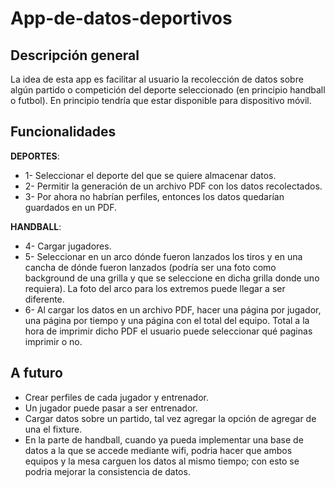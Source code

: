 # **App-de-datos-deportivos**

## Descripción general
La idea de esta app es facilitar al usuario la recolección de datos sobre algún partido o competición del deporte seleccionado (en principio handball o futbol).
En principio tendría que estar disponible para dispositivo móvil.

## Funcionalidades
**DEPORTES**:
- 1- Seleccionar el deporte del que se quiere almacenar datos.
- 2- Permitir la generación de un archivo PDF con los datos recolectados.
- 3- Por ahora no habrían perfiles, entonces los datos quedarían guardados en un PDF.

**HANDBALL**:
- 4- Cargar jugadores.
- 5- Seleccionar en un arco dónde fueron lanzados los tiros y en una cancha de dónde fueron lanzados (podría ser una foto como background de una grilla y que se seleccione en dicha grilla donde uno requiera). La foto del arco para los extremos puede llegar a ser diferente.
- 6- Al cargar los datos en un archivo PDF, hacer una página por jugador, una página por tiempo y una página con el total del equipo. Total a la hora de imprimir dicho PDF el usuario puede seleccionar qué paginas imprimir o no.


## A futuro
- Crear perfiles de cada jugador y entrenador.
- Un jugador puede pasar a ser entrenador.
- Cargar datos sobre un partido, tal vez agregar la opción de agregar de una el fixture.
- En la parte de handball, cuando ya pueda implementar una base de datos a la que se accede mediante wifi, podria hacer que ambos equipos y la mesa carguen los datos al mismo tiempo; con esto se podria mejorar la consistencia de datos.
